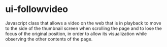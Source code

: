 # ui-followvideo
Javascript class that allows a video on the web that is in playback to move to the side of the thumbnail screen when scrolling the page and to lose the focus of the original position, in order to allow its visualization while observing the other contents of the page.

